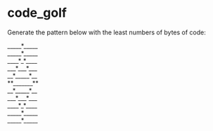 code_golf
=========

Generate the pattern below with the least numbers of bytes of code:

<p>
_____*_____<br />
_____*_____<br />
____*_*____<br />
___*___*___<br />
__*_____*__<br />
**_______**<br />
__*_____*__<br />
___*___*___<br />
____*_*____<br />
_____*_____<br />
_____*_____
</p> 

